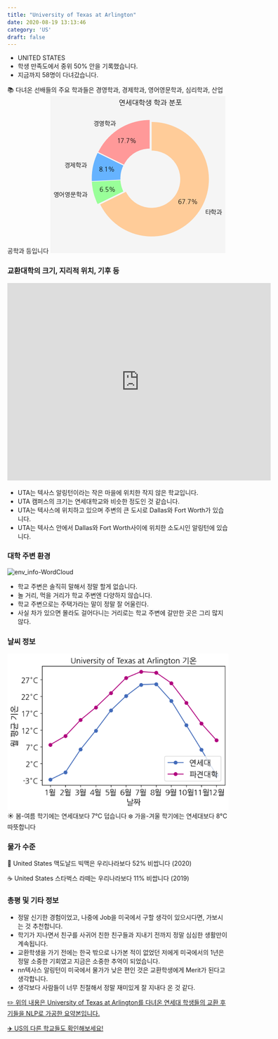 ```yaml
---
title: "University of Texas at Arlington"
date: 2020-08-19 13:13:46
category: 'US'
draft: false
---
```



* UNITED STATES
* 학생 만족도에서 중위 50% 안을 기록했습니다.
* 지금까지 58명이 다녀갔습니다. 

📚 다녀온 선배들의 주요 학과들은 경영학과, 경제학과, 영어영문학과, 심리학과, 산업공학과 등입니다
![department-info](../plots/US000242.png)
### 교환대학의 크기, 지리적 위치, 기후 등
<iframe
width="600"
height="450"
frameborder="0" style="border:0"
src="https://www.google.com/maps/embed/v1/place?key=AIzaSyC9e1AME-pVmWC4hBpFdu5S4dKzyepa3HQ&q=University+of+Texas+at+Arlington&center=32.7291229,-97.1120914&zoom=14" allowfullscreen>
</iframe>

* UTA는 텍사스 알링턴이라는 작은 마을에 위치한 작지 않은 학교입니다.
* UTA 캠퍼스의 크기는 연세대학교와 비슷한 정도인 것 같습니다.
* UTA는 텍사스에 위치하고 있으며 주변의 큰 도시로 Dallas와 Fort Worth가 있습니다.
* UTA는 텍사스 안에서 Dallas와 Fort Worth사이에 위치한 소도시인 알링턴에 있습니다.


### 대학 주변 환경

![env_info-WordCloud](../univ_wordclouds_okt/env_info/US000242_env_info_okt.png)

* 학교 주변은 솔직히 말해서 정말 할게 없습니다.
* 놀 거리, 먹을 거리가 학교 주변엔 다양하지 않습니다.
* 학교 주변으로는 주택가라는 말이 정말 잘 어울린다.
* 사실 차가 있으면 몰라도 걸어다니는 거리로는 학교 주변에 갈만한 곳은 그리 많지 않다.


### 날씨 정보 
 ![temparature_US000242](../plots/weather/US000242.png)
☀️ 봄-여름 학기에는 연세대보다 7°C 덥습니다
❄️ 가을-겨울 학기에는 연세대보다 8°C 따뜻합니다
### 물가 수준 
🍔 United States 맥도날드 빅맥은 우리나라보다 52% 비쌉니다 (2020)

☕️ United States 스타벅스 라떼는 우리나라보다 11% 비쌉니다 (2019)

### 총평 및 기타 정보
* 정말 신기한 경험이었고, 나중에 Job을 미국에서 구할 생각이 있으시다면, 가보시는 것 추천합니다.
* 학기가 지나면서 친구를 사귀어 친한 친구들과 지내기 전까지 정말 심심한 생활만이 계속됩니다.
* 교환학생을 가기 전에는 한국 밖으로 나가본 적이 없었던 저에게 미국에서의 1년은 정말 소중한 기회였고 지금은 소중한 추억이 되었습니다.
* nn텍사스 알링턴이 미국에서 물가가 낮은 편인 것은 교환학생에게 Merit가 된다고 생각합니다.
* 생각보다 사람들이 너무 친절해서 정말 재미있게 잘 지내다 온 것 같다.


[✏️ 위의 내용은 University of Texas at Arlington를 다녀온 연세대 학생들의 교환 후기들을 NLP로 가공한 요약본입니다.](http://oia.yonsei.ac.kr/partner/expReport.asp?ucode=US000242&bgbn=A)

[✈️ US의 다른 학교들도 확인해보세요!](https://yonsei-exchange.netlify.app/?category=US)
